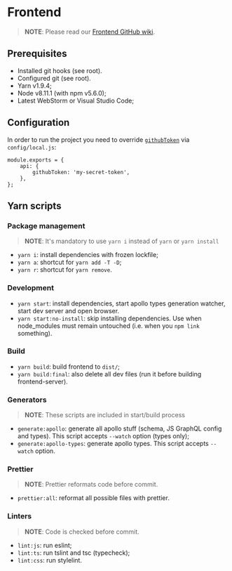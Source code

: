 # Frontend

> **NOTE**: Please read our [Frontend GitHub wiki](https://github.com/c7s/react-boilerplate/wiki/Frontend).

## Prerequisites

-   Installed git hooks (see root).
-   Configured git (see root).
-   Yarn v1.9.4;
-   Node v8.11.1 (with npm v5.6.0);
-   Latest WebStorm or Visual Studio Code;

## Configuration

In order to run the project you need to override [`githubToken`](https://help.github.com/articles/creating-a-personal-access-token-for-the-command-line/) via `config/local.js`:

```
module.exports = {
    api: {
        githubToken: 'my-secret-token',
    },
};
```

## Yarn scripts

### Package management

> **NOTE**: It's mandatory to use `yarn i` instead of `yarn` or `yarn install`

-   `yarn i`: install dependencies with frozen lockfile;
-   `yarn a`: shortcut for `yarn add -T -D`;
-   `yarn r`: shortcut for `yarn remove`.

### Development

-   `yarn start`: install dependencies, start apollo types generation watcher, start dev server and open browser.
-   `yarn start:no-install`: skip installing dependencies. Use when node_modules must remain untouched (i.e. when you `npm link` something).

### Build

-   `yarn build`: build frontend to `dist/`;
-   `yarn build:final`: also delete all dev files (run it before building frontend-server).

### Generators

> **NOTE**: These scripts are included in start/build process

-   `generate:apollo`: generate all apollo stuff (schema, JS GraphQL config and types). This script accepts `--watch` option (types only);
-   `generate:apollo-types`: generate apollo types. This script accepts `--watch` option.

### Prettier

> **NOTE**: Prettier reformats code before commit.

-   `prettier:all`: reformat all possible files with prettier.

### Linters

> **NOTE**: Code is checked before commit.

-   `lint:js`: run eslint;
-   `lint:ts`: run tslint and tsc (typecheck);
-   `lint:css`: run stylelint.
